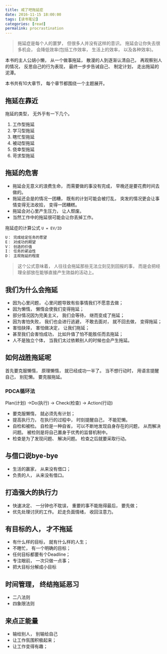 ```yaml
---
title: 戒了吧拖延症
date: 2016-11-15 18:00:00
tags: [读书笔记]
categories: [read]
permalink: procrastination
---
```


> 拖延症是每个人的噩梦， 但很多人并没有这样的意识。 拖延会让你失去很多机会， 会降低效率(包括工作效率， 生活上的效率， 以及各种效率)。

本书的主人公胡小懒， 从一个做事拖延， 散漫的人到逐渐认清自己， 再观察别人的情况， 反思自己的行为表现， 最终一步步告诫自己、 制定计划， 走出拖延的泥潭。

本书共有10大章节， 每个章节都围绕一个主题展开。

## 拖延在靠近

拖延的类型， 无外乎有一下几个。

1. 工作型拖延
2. 学习型拖延
3. 瞎忙型拖延
4. 被动型拖延
5. 侥幸型拖延
6. 苛求型拖延

## 拖延的危害

* 拖延会无意义的浪费生命， 而需要做的事没有完成， 早晚还是要花费时间去做的。
* 拖延还会是的情况一团糟， 既有的计划可能会被打乱， 突发的情况更会让事情变得无法收拾， 变得一团糟糕。
* 拖延会对心里产生压力， 让人颓废。
* 当然工作中的拖延很可能会让你丢掉工作。

拖延症的计算公式
`U = EV/ID`

``` bash
U： 完成给定任务的愿望
E： 对成功的期望
V： 创造的价值
I： 任务的紧迫性
D： 主观拖延的程度
```

> 这个公式意味着， 人往往会拖延那些无法立刻见到回报的事， 而是会把经理全部放在能够直接产生效益的活动上。

## 我们为什么会拖延

* 因为心里问题， 心里问题导致有些事情我们不愿意去做；
* 因为懒惰， 懒惰会使我们变得拖延；
* 部分情况因为完美主义， 我们会等待， 继而变成了拖延；
* 因为害怕失败， 我们也会进行逃避， 不敢去面对， 就不回去做， 变得拖延；
* 害怕抉择， 害怕做决定， 让我们拖延；
* 甚至我们会害怕成功， 比如升值了怕不能胜任而去拖延；
* 人不是独立个体， 当我们太过依赖别人的时候也会产生拖延。

## 如何战胜拖延呢

首先要克服懒惰， 原理懒惰， 就已经成功一半了。 当不想行动时， 用语言提醒自己， 别犯懒。 要克服拖延。

### PDCA循环法

Plan(计划) -\>Do(执行) -\> Check(检查) -\> Action(行动)

* 要克服懒惰， 就必须先有计划；
* 提高执行力， 在执行的过程中， 时刻提醒自己， 不能犯懒。
* 自检和被检。 自检是一种自省， 可以不断地发现自身存在的问题， 从而解决问题。 被检则是将自己置身于优秀的监督机制中。
* 检查是为了发现问题、 解决问题。 检查之后就要采取行动。

## 与借口说bye-bye

* 生活的赢家， 从来没有借口；
* 负责的人， 从来没有借口。

## 打造强大的执行力

* 快速决定、 一分钟也不耽误， 重要的事不能拖得最后， 要先做；
* 优先处理讨厌的工作。 赶走负面情绪， 收回注意力。

## 有目标的人， 才不拖延

* 有什么样的目标， 就有什么样的人生；
* 不瞎忙， 有一个明确的目标；
* 任何目标都要有个Deadline；
* 专注眼前， 一次只做一点事；
* 把大目标分解成小目标

## 时间管理， 终结拖延恶习

* 二八法则
* 四象限法则

## 来点正能量

* 输给别人， 别输给自己
* 让工作氛围积极起来；
* 让工作变得有趣；
